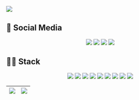 <img align="left" src="https://komarev.com/ghpvc/?username=seeibt&color=101E26"><br>

## 📱 Social Media
<div align="center">
  <a href="https://github.com/seeibt" target="_blank"><img src="https://img.shields.io/badge/GitHub-100000?style=for-the-badge&logo=github&logoColor=white" target="_blank"></a>
  <a href="https://www.linkedin.com/in/eduardoseibt/" target="_blank"><img src="https://img.shields.io/badge/-LinkedIn-%230077B5?style=for-the-badge&logo=linkedin&logoColor=white" target="_blank"></a>
  <a href = "mailto:seibteduardo@gmail.com"><img src="https://img.shields.io/badge/Gmail-D14836?style=for-the-badge&logo=gmail&logoColor=white"></a>
  <a href="https://instagram.com/seeibt" target="_blank"><img src="https://img.shields.io/badge/-Instagram-%23E4405F?style=for-the-badge&logo=instagram&logoColor=white" target="_blank"></a>
</div>

## 🧑‍💻 Stack
<div align="center">
  <!-- Front/Dev -->
  <img src="https://img.shields.io/badge/React-20232A?style=for-the-badge&logo=react&logoColor=61DAFB">
  <img src="https://img.shields.io/badge/Next.js-000000?style=for-the-badge&logo=next.js&logoColor=white">
  <img src="https://img.shields.io/badge/Tailwind_CSS-06B6D4?style=for-the-badge&logo=tailwind-css&logoColor=white">
  
  <!-- Backend -->
  <img src="https://img.shields.io/badge/Node.js-339933?style=for-the-badge&logo=nodedotjs&logoColor=white">
  <img src="https://img.shields.io/badge/PHP-777BB4?style=for-the-badge&logo=php&logoColor=white">
  <img src="https://img.shields.io/badge/Python-3776AB?style=for-the-badge&logo=python&logoColor=white">

  <!-- Plataformas -->
  <img src="https://img.shields.io/badge/Shopify-7AB55C?style=for-the-badge&logo=shopify&logoColor=white">

  <!-- Banco de Dados -->
  <img src="https://img.shields.io/badge/PostgreSQL-336791?style=for-the-badge&logo=postgresql&logoColor=white">
  
  <!-- Infra/DevOps -->
  <img src="https://img.shields.io/badge/Docker-2496ED?style=for-the-badge&logo=docker&logoColor=white">
</div>

| ![](http://github-profile-summary-cards.vercel.app/api/cards/profile-details?username=seeibt&theme=github_dark) | ![](https://github-readme-streak-stats.herokuapp.com/?user=seeibt&theme=github_dark&hide_border=true&date_format=M%20j%5B%2C%20Y%5D&background=0D1117&stroke=8B949E&ring=0777D9&fire=0777D9&currStreakNum=0777D9&sideNums=0777D9&currStreakLabel=0777D9&sideLabels=0777D9&dates=8B949E) |
| :-: | :-: |
